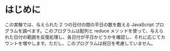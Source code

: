 # はじめに

この実験では、与えられた 2 つの日付の間の平日の数を数える JavaScript プログラムを調べます。このプログラムは配列と reduce メソッドを使って、与えられた日付の範囲を反復処理し、各日付が平日かどうかを確認し、それに応じてカウントを増やします。ただし、このプログラムは祝日を考慮していません。
